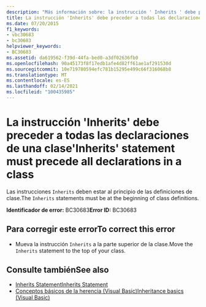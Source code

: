 ```yaml
---
description: "Más información sobre: la instrucción ' Inherits ' debe preceder a todas las declaraciones de una clase"
title: La instrucción 'Inherits' debe preceder a todas las declaraciones de una clase
ms.date: 07/20/2015
f1_keywords:
- vbc30683
- bc30683
helpviewer_keywords:
- BC30683
ms.assetid: da619562-f39d-44fa-bed0-a3df02636fb0
ms.openlocfilehash: 90a45173f8f17edb1afe4d82ff61ae1af291530d
ms.sourcegitcommit: 10e719780594efc781b15295e499c66f316068b8
ms.translationtype: MT
ms.contentlocale: es-ES
ms.lasthandoff: 02/14/2021
ms.locfileid: "100435985"
---
```

# <a name="inherits-statement-must-precede-all-declarations-in-a-class"></a><span data-ttu-id="ed212-103">La instrucción 'Inherits' debe preceder a todas las declaraciones de una clase</span><span class="sxs-lookup"><span data-stu-id="ed212-103">'Inherits' statement must precede all declarations in a class</span></span>

<span data-ttu-id="ed212-104">Las instrucciones `Inherits` deben estar al principio de las definiciones de clase.</span><span class="sxs-lookup"><span data-stu-id="ed212-104">The `Inherits` statements must be at the beginning of class definitions.</span></span>  
  
 <span data-ttu-id="ed212-105">**Identificador de error:** BC30683</span><span class="sxs-lookup"><span data-stu-id="ed212-105">**Error ID:** BC30683</span></span>  
  
## <a name="to-correct-this-error"></a><span data-ttu-id="ed212-106">Para corregir este error</span><span class="sxs-lookup"><span data-stu-id="ed212-106">To correct this error</span></span>  
  
- <span data-ttu-id="ed212-107">Mueva la instrucción `Inherits` a la parte superior de la clase.</span><span class="sxs-lookup"><span data-stu-id="ed212-107">Move the `Inherits` statement to the top of your class.</span></span>  
  
## <a name="see-also"></a><span data-ttu-id="ed212-108">Consulte también</span><span class="sxs-lookup"><span data-stu-id="ed212-108">See also</span></span>

- [<span data-ttu-id="ed212-109">Inherits Statement</span><span class="sxs-lookup"><span data-stu-id="ed212-109">Inherits Statement</span></span>](../language-reference/statements/inherits-statement.md)
- [<span data-ttu-id="ed212-110">Conceptos básicos de la herencia (Visual Basic)</span><span class="sxs-lookup"><span data-stu-id="ed212-110">Inheritance basics (Visual Basic)</span></span>](../programming-guide/language-features/objects-and-classes/inheritance-basics.md)

